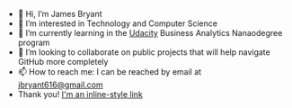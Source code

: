 - 👋 Hi, I’m James Bryant
- 👀 I’m interested in Technology and Computer Science
- 🌱 I’m currently learning in the [Udacity](http://udacity.com) Business Analytics Nanaodegree program
- 💞️ I’m looking to collaborate on public projects that will help navigate GitHub more completely
- 📫 How to reach me: I can be reached by email at jbryant616@gmail.com
- Thank you!
[I'm an inline-style link](https://www.google.com)
<!---
jbryant616/jbryant616 is a ✨ special ✨ repository because its `README.md` (this file) appears on your GitHub profile.
You can click the Preview link to take a look at your changes.
--->

